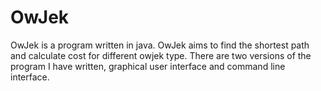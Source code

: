 # OwJek
OwJek is a program written in java. OwJek aims to find the shortest path and calculate cost for different owjek type. There are two versions of the program I have written, graphical user interface and command line interface.
